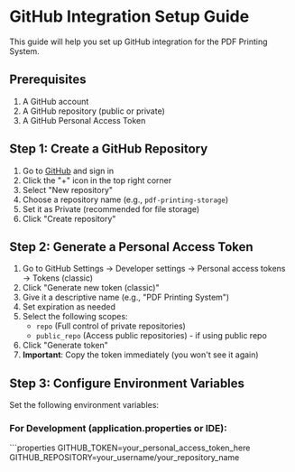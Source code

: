 # GitHub Integration Setup Guide

This guide will help you set up GitHub integration for the PDF Printing System.

## Prerequisites

1. A GitHub account
2. A GitHub repository (public or private)
3. A GitHub Personal Access Token

## Step 1: Create a GitHub Repository

1. Go to [GitHub](https://github.com) and sign in
2. Click the "+" icon in the top right corner
3. Select "New repository"
4. Choose a repository name (e.g., `pdf-printing-storage`)
5. Set it as Private (recommended for file storage)
6. Click "Create repository"

## Step 2: Generate a Personal Access Token

1. Go to GitHub Settings → Developer settings → Personal access tokens → Tokens (classic)
2. Click "Generate new token (classic)"
3. Give it a descriptive name (e.g., "PDF Printing System")
4. Set expiration as needed
5. Select the following scopes:
   - `repo` (Full control of private repositories)
   - `public_repo` (Access public repositories) - if using public repo
6. Click "Generate token"
7. **Important**: Copy the token immediately (you won't see it again)

## Step 3: Configure Environment Variables

Set the following environment variables:

### For Development (application.properties or IDE):
\`\`\`properties
GITHUB_TOKEN=your_personal_access_token_here
GITHUB_REPOSITORY=your_username/your_repository_name
